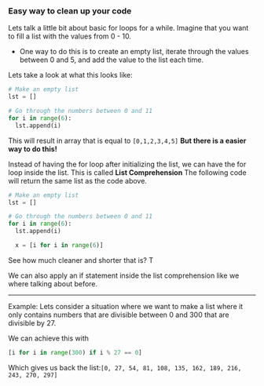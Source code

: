 ### Easy way to clean up your code

Lets talk a little bit about basic for loops for a while.  Imagine that you want to fill a list with the values from 0 - 10.  
- One way to do this is to create an empty list, iterate through the values between 0 and 5, and add the value to the list each time.  

Lets take a look at what this looks like:

```python
# Make an empty list
lst = []

# Go through the numbers between 0 and 11
for i in range(6):
  lst.append(i)
```
This will result in array that is equal to `[0,1,2,3,4,5]` **But there is a easier way to do this!**

Instead of having the for loop after initializing the list, we can have the for loop inside the list. This is called **List Comprehension** The following code will return the same list as the code above.


```python
# Make an empty list
lst = []

# Go through the numbers between 0 and 11
for i in range(6):
  lst.append(i)

  x = [i for i in range(6)]
```


See how much cleaner and shorter that is? T

We can also apply an if statement inside the list comprehension like we where talking about before.  

----
Example:  Lets consider a situation where we want to make a list where it only contains numbers that are divisible between 0 and 300 that are divisible by 27.

We can achieve this with
```python
[i for i in range(300) if i % 27 == 0]
```
Which gives us back the list:`[0, 27, 54, 81, 108, 135, 162, 189, 216, 243, 270, 297]`
